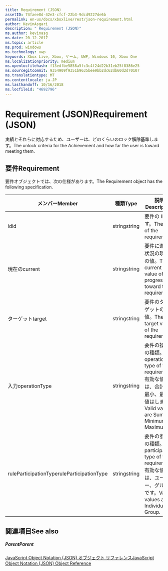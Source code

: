 ```yaml
---
title: Requirement (JSON)
assetID: 74faee8d-42e3-cfcf-22b3-9dcd9227de6b
permalink: en-us/docs/xboxlive/rest/json-requirement.html
author: KevinAsgari
description: " Requirement (JSON)"
ms.author: kevinasg
ms.date: 20-12-2017
ms.topic: article
ms.prod: windows
ms.technology: uwp
keywords: Xbox Live, Xbox, ゲーム, UWP, Windows 10, Xbox One
ms.localizationpriority: medium
ms.openlocfilehash: f13edfbe5858a5fc3c4f24d22b31eb25f8386e25
ms.sourcegitcommit: 9354909f9351b9635bee9bb2dc62db60d2d70107
ms.translationtype: MT
ms.contentlocale: ja-JP
ms.lasthandoff: 10/16/2018
ms.locfileid: "4692796"
---
```

# <a name="requirement-json"></a><span data-ttu-id="87916-104">Requirement (JSON)</span><span class="sxs-lookup"><span data-stu-id="87916-104">Requirement (JSON)</span></span>
<span data-ttu-id="87916-105">実績とそれらに対応するため、ユーザーは、どのくらいのロック解除基準します。</span><span class="sxs-lookup"><span data-stu-id="87916-105">The unlock criteria for the Achievement and how far the user is toward meeting them.</span></span> 
<a id="ID4EN"></a>

 
## <a name="requirement"></a><span data-ttu-id="87916-106">要件</span><span class="sxs-lookup"><span data-stu-id="87916-106">Requirement</span></span>
 
<span data-ttu-id="87916-107">要件オブジェクトでは、次の仕様があります。</span><span class="sxs-lookup"><span data-stu-id="87916-107">The Requirement object has the following specification.</span></span>
 
| <span data-ttu-id="87916-108">メンバー</span><span class="sxs-lookup"><span data-stu-id="87916-108">Member</span></span>| <span data-ttu-id="87916-109">種類</span><span class="sxs-lookup"><span data-stu-id="87916-109">Type</span></span>| <span data-ttu-id="87916-110">説明</span><span class="sxs-lookup"><span data-stu-id="87916-110">Description</span></span>| 
| --- | --- | --- | 
| <span data-ttu-id="87916-111">id</span><span class="sxs-lookup"><span data-stu-id="87916-111">id</span></span>| <span data-ttu-id="87916-112">string</span><span class="sxs-lookup"><span data-stu-id="87916-112">string</span></span>| <span data-ttu-id="87916-113">要件の ID です。</span><span class="sxs-lookup"><span data-stu-id="87916-113">The ID of the requirement.</span></span>| 
| <span data-ttu-id="87916-114">現在の</span><span class="sxs-lookup"><span data-stu-id="87916-114">current</span></span>| <span data-ttu-id="87916-115">string</span><span class="sxs-lookup"><span data-stu-id="87916-115">string</span></span>| <span data-ttu-id="87916-116">要件に進行状況の現在の値。</span><span class="sxs-lookup"><span data-stu-id="87916-116">The current value of progression toward the requirement.</span></span>| 
| <span data-ttu-id="87916-117">ターゲット</span><span class="sxs-lookup"><span data-stu-id="87916-117">target</span></span>| <span data-ttu-id="87916-118">string</span><span class="sxs-lookup"><span data-stu-id="87916-118">string</span></span>| <span data-ttu-id="87916-119">要件のターゲットの値。</span><span class="sxs-lookup"><span data-stu-id="87916-119">The target value of the requirement.</span></span>| 
| <span data-ttu-id="87916-120">入力</span><span class="sxs-lookup"><span data-stu-id="87916-120">operationType</span></span>| <span data-ttu-id="87916-121">string</span><span class="sxs-lookup"><span data-stu-id="87916-121">string</span></span>| <span data-ttu-id="87916-122">要件の操作の種類。</span><span class="sxs-lookup"><span data-stu-id="87916-122">The operation type of the requirement.</span></span> <span data-ttu-id="87916-123">有効な値は、合計、最小、最大値はします。</span><span class="sxs-lookup"><span data-stu-id="87916-123">Valid values are Sum, Minimum, Maximum.</span></span>| 
| <span data-ttu-id="87916-124">ruleParticipationType</span><span class="sxs-lookup"><span data-stu-id="87916-124">ruleParticipationType</span></span>| <span data-ttu-id="87916-125">string</span><span class="sxs-lookup"><span data-stu-id="87916-125">string</span></span>| <span data-ttu-id="87916-126">要件の参加の種類。</span><span class="sxs-lookup"><span data-stu-id="87916-126">The participation type of the requirement.</span></span> <span data-ttu-id="87916-127">有効な値は、ユーザー、グループです。</span><span class="sxs-lookup"><span data-stu-id="87916-127">Valid values are Individual, Group.</span></span>| 
  
<a id="ID4ETC"></a>

 
## <a name="see-also"></a><span data-ttu-id="87916-128">関連項目</span><span class="sxs-lookup"><span data-stu-id="87916-128">See also</span></span>
 
<a id="ID4EVC"></a>

 
##### <a name="parent"></a><span data-ttu-id="87916-129">Parent</span><span class="sxs-lookup"><span data-stu-id="87916-129">Parent</span></span> 

[<span data-ttu-id="87916-130">JavaScript Object Notation (JSON) オブジェクト リファレンス</span><span class="sxs-lookup"><span data-stu-id="87916-130">JavaScript Object Notation (JSON) Object Reference</span></span>](atoc-xboxlivews-reference-json.md)

   